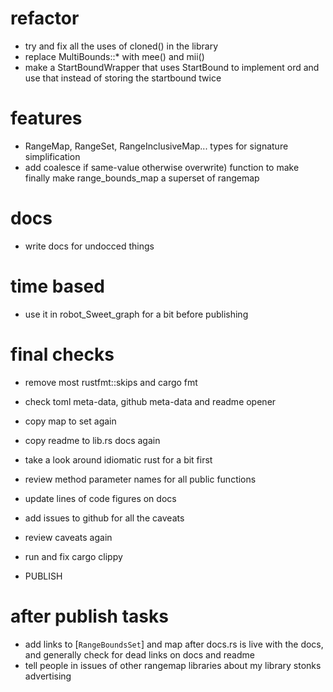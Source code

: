 # refactor

- try and fix all the uses of cloned() in the library
- replace MultiBounds::\* with mee() and mii()
- make a StartBoundWrapper that uses StartBound to implement ord and
  use that instead of storing the startbound twice

# features

- RangeMap, RangeSet, RangeInclusiveMap... types for signature
  simplification
- add coalesce if same-value otherwise overwrite) function to make
  finally make range_bounds_map a superset of rangemap

# docs

- write docs for undocced things

# time based

- use it in robot_Sweet_graph for a bit before publishing

# final checks

- remove most rustfmt::skips and cargo fmt
- check toml meta-data, github meta-data and readme opener
- copy map to set again
- copy readme to lib.rs docs again
- take a look around idiomatic rust for a bit first
- review method parameter names for all public functions
- update lines of code figures on docs
- add issues to github for all the caveats
- review caveats again
- run and fix cargo clippy

- PUBLISH

# after publish tasks

- add links to [`RangeBoundsSet`] and map after docs.rs is live with
  the docs, and generally check for dead links on docs and readme
- tell people in issues of other rangemap libraries about my library
  stonks advertising
